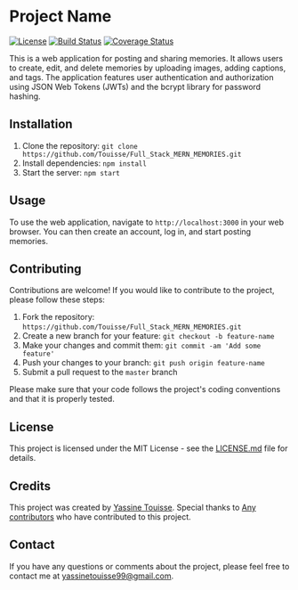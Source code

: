 # Project Name

[![License](https://img.shields.io/badge/license-MIT-blue.svg)](https://opensource.org/licenses/MIT)
[![Build Status](https://travis-ci.com/username/project-name.svg?branch=master)](https://travis-ci.com/username/project-name)
[![Coverage Status](https://coveralls.io/repos/github/username/project-name/badge.svg?branch=master)](https://coveralls.io/github/username/project-name?branch=master)

This is a web application for posting and sharing memories. It allows users to create, edit, and delete memories by uploading images, adding captions, and tags. The application features user authentication and authorization using JSON Web Tokens (JWTs) and the bcrypt library for password hashing.

## Installation

1. Clone the repository: `git clone https://github.com/Touisse/Full_Stack_MERN_MEMORIES.git`
2. Install dependencies: `npm install`
3. Start the server: `npm start`

## Usage

To use the web application, navigate to `http://localhost:3000` in your web browser. You can then create an account, log in, and start posting memories.

## Contributing

Contributions are welcome! If you would like to contribute to the project, please follow these steps:

1. Fork the repository: `https://github.com/Touisse/Full_Stack_MERN_MEMORIES.git`
2. Create a new branch for your feature: `git checkout -b feature-name`
3. Make your changes and commit them: `git commit -am 'Add some feature'`
4. Push your changes to your branch: `git push origin feature-name`
5. Submit a pull request to the `master` branch

Please make sure that your code follows the project's coding conventions and that it is properly tested.

## License

This project is licensed under the MIT License - see the [LICENSE.md](LICENSE.md) file for details.

## Credits

This project was created by [Yassine Touisse](https://github.com/Touisse/Full_Stack_MERN_MEMORIES.git). Special thanks to [Any contributors](https://github.com/username/project-name/graphs/contributors) who have contributed to this project.

## Contact

If you have any questions or comments about the project, please feel free to contact me at [yassinetouisse99@gmail.com](mailto:yassinetouisse99@gmail.com).
